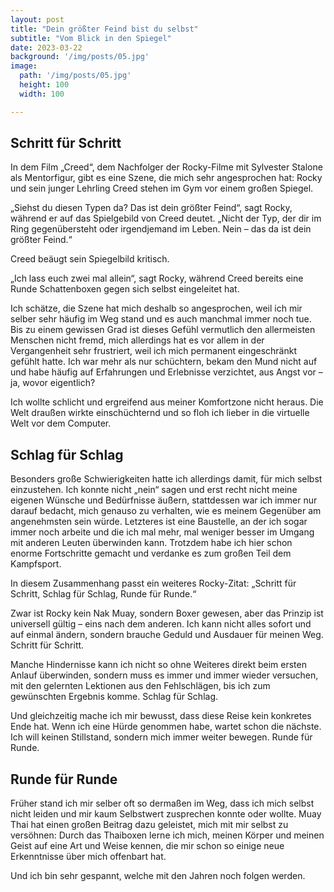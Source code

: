 ```yaml
---
layout: post
title: "Dein größter Feind bist du selbst"
subtitle: "Vom Blick in den Spiegel"
date: 2023-03-22
background: '/img/posts/05.jpg'
image:
  path: '/img/posts/05.jpg'  
  height: 100
  width: 100

---
```


## Schritt für Schritt

In dem Film „Creed“, dem Nachfolger der Rocky-Filme mit Sylvester Stalone als Mentorfigur, gibt es eine Szene, die mich sehr angesprochen hat: Rocky und sein junger Lehrling Creed stehen im Gym vor einem großen Spiegel. 

„Siehst du diesen Typen da? Das ist dein größter Feind“, sagt Rocky, während er auf das Spielgebild von Creed deutet. „Nicht der Typ, der dir im Ring gegenübersteht oder irgendjemand im Leben. Nein – das da ist dein größter Feind.“

Creed beäugt sein Spiegelbild kritisch. 

„Ich lass euch zwei mal allein“, sagt Rocky, während Creed bereits eine Runde Schattenboxen gegen sich selbst eingeleitet hat.

Ich schätze, die Szene hat mich deshalb so angesprochen, weil ich mir selber sehr häufig im Weg stand und es auch manchmal immer noch tue. Bis zu einem gewissen Grad ist dieses Gefühl vermutlich den allermeisten Menschen nicht fremd, mich allerdings hat es vor allem in der Vergangenheit sehr frustriert, weil ich mich permanent eingeschränkt gefühlt hatte. Ich war mehr als nur schüchtern, bekam den Mund nicht auf und habe häufig auf Erfahrungen und Erlebnisse verzichtet, aus Angst vor – ja, wovor eigentlich? 

Ich wollte schlicht und ergreifend aus meiner Komfortzone nicht heraus. Die Welt draußen wirkte einschüchternd und so floh ich lieber in die virtuelle Welt vor dem Computer. 

## Schlag für Schlag

Besonders große Schwierigkeiten hatte ich allerdings damit, für mich selbst einzustehen. Ich konnte nicht „nein“ sagen und erst recht nicht meine eigenen Wünsche und Bedürfnisse äußern, stattdessen war ich immer nur darauf bedacht, mich genauso zu verhalten, wie es meinem Gegenüber am angenehmsten sein würde. Letzteres ist eine Baustelle, an der ich sogar immer noch arbeite und die ich mal mehr, mal weniger besser im Umgang mit anderen Leuten überwinden kann. Trotzdem habe ich hier schon enorme Fortschritte gemacht und verdanke es zum großen Teil dem Kampfsport. 

In diesem Zusammenhang passt ein weiteres Rocky-Zitat: „Schritt für Schritt, Schlag für Schlag, Runde für Runde.“

Zwar ist Rocky kein Nak Muay, sondern Boxer gewesen, aber das Prinzip ist universell gültig – eins nach dem anderen. Ich kann nicht alles sofort und auf einmal ändern, sondern brauche Geduld und Ausdauer für meinen Weg. Schritt für Schritt. 

Manche Hindernisse kann ich nicht so ohne Weiteres direkt beim ersten Anlauf überwinden, sondern muss es immer und immer wieder versuchen, mit den gelernten Lektionen aus den Fehlschlägen, bis ich zum gewünschten Ergebnis komme. Schlag für Schlag.

Und gleichzeitig mache ich mir bewusst, dass diese Reise kein konkretes Ende hat. Wenn ich eine Hürde genommen habe, wartet schon die nächste. Ich will keinen Stillstand, sondern mich immer weiter bewegen. Runde für Runde. 

## Runde für Runde

Früher stand ich mir selber oft so dermaßen im Weg, dass ich mich selbst nicht leiden und mir kaum Selbstwert zusprechen konnte oder wollte. Muay Thai hat einen großen Beitrag dazu geleistet, mich mit mir selbst zu versöhnen: Durch das Thaiboxen lerne ich mich, meinen Körper und meinen Geist auf eine Art und Weise kennen, die mir schon so einige neue Erkenntnisse über mich offenbart hat. 

Und ich bin sehr gespannt, welche mit den Jahren noch folgen werden. 